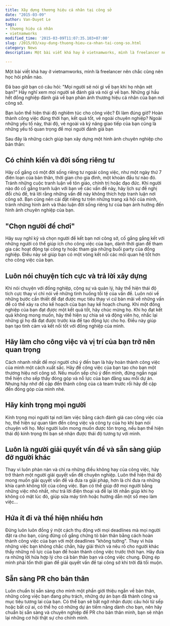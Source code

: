 ```yaml
---
title: Xây dựng thương hiệu cá nhân tại công sở
date: "2015-03-09"
author: Van-Duyet Le
tags:
- thương hiệu cá nhân
- vietnamworks
modified_time: '2015-03-09T11:07:35.103+07:00'
slug: /2015/03/xay-dung-thuong-hieu-ca-nhan-tai-cong-so.html
category: News
description: Một bài viết khá hay ở vietnamworks, mình là freelancer nên chắc cũng nên học hỏi phần nào.

---
```


Một bài viết khá hay ở vietnamworks, mình là freelancer nên chắc cũng nên học hỏi phần nào.

Đã bao giờ bạn có câu hỏi: "Mọi người sẽ nói gì về bạn khi họ nhận xét bạn?" Hãy nghĩ xem mọi người sẽ đánh giá và nói gì về bạn. Những gì hầu hết đồng nghiệp đánh giá về bạn phản ánh thương hiệu cá nhân của bạn nơi công sở.

Bạn luôn thể hiện thái độ nghiêm túc cho công việc? Đi làm đúng giờ? Hoàn thành công việc đúng thời hạn, kết quả tốt, vẻ ngoài chuyên nghiệp? Ngoài những yếu tố này, thái độ, vẻ ngoài và kỹ năng giao tiếp của bạn cũng là những yếu tố quan trọng để mọi người đánh giá bạn

Sau đây là những cách giúp bạn xây dựng một hình ảnh chuyên nghiệp cho bản thân:

## Có chính kiến và đời sống riêng tư

Hãy cố gắng có một đời sống riêng tư ngoài công việc, như một ngày thứ 7 điên loạn của bản thân, thời gian cho gia đình, một khoản đầu tư nào đó. Tránh những cuộc tranh luận về tôn giáo, chính trị hoặc đạo đức. Khi người nào đó cố gắng tranh luận với bạn về các vấn đề này, hãy lịch sự đề nghị đổi chủ đề, trả lời rằng những vấn đề này không thích hợp tranh luận nơi công sở. Bạn cũng nên cài đặt riêng tư trên những trang xã hội của mình, tránh những hình ảnh và thảo luận đời sống riêng tư của bạn ảnh hưởng đến hình ảnh chuyên nghiệp của bạn.

## "Chọn người để chơi"

Hãy suy nghĩ kỹ và chọn người để kết bạn nơi công sở, cố gắng gắng kết với những người có thể giúp ích cho công việc của bạn, dành thời gian để tham gia các hoạt động tại công ty hoặc tham gia những buổi party của đồng nghiệp. Điều này sẽ giúp bạn có một vòng kết nối các mối quan hệ tốt hơn cho công việc của bạn.

## Luôn nói chuyện tích cực và trả lời xây dựng

Khi nói chuyện với đồng nghiệp, cộng sự và quản lý, hãy thể hiện thái độ tích cực thay vì chỉ nói về những tình huống tồi tệ của vấn đề. Luôn nói về những bước cần thiết để đạt được mục tiêu thay vì cứ bàn mãi về những vấn đề có thể xảy ra cho kế hoạch của bạn hay kế hoạch chung. Khi một đồng nghiệp của bạn đạt được một kết quả tốt, hãy chúc mừng họ. Khi họ đạt kết quả không mong muốn, hãy thể hiện sự chia sẻ và động viên họ, nhắc lại những gì họ đã đạt được trước kia để tạo động lực cho họ. Điều này giúp bạn tạo tình cảm và kết nối tốt với đồng nghiệp của mình.

## Hãy làm cho công việc và vị trí của bạn trở nên quan trọng

Cách nhanh nhất để mọi người chú ý đến bạn là hãy hoàn thành công việc của mình một cách xuất sắc. Hãy để công việc của bạn tạo cho bạn một thương hiệu nơi công sở. Nếu muốn sếp chú ý đến mình, đừng ngần ngại thể hiện cho sếp thấy đóng góp và nỗ lực của bạn đằng sau mỗi dự án. Nhưng hãy nhớ đề cập đến thành công của cả team trước rồi hãy đề cập đến đóng góp của mình nhé.

## Hãy kính trọng mọi người

Kính trọng mọi người tại nơi làm việc bằng cách đánh giá cao công việc của họ, thể hiện sự quan tâm đến công việc và công ty của họ khi bạn nói chuyện với họ. Mọi người luôn mong muốn được tôn trọng, nếu bạn thể hiện thái độ kính trọng thì bạn sẽ nhận được thái độ tương tự với mình.

## Luôn là người giải quyết vấn đề và sẵn sàng giúp đỡ người khác

Thay vì luôn phàn nàn và chỉ ra những điều không hay của công việc, hãy trở thành một người giải quyết vấn đề chuyên nghiệp. Luôn thể hiện thái độ mong muốn giải quyết vấn đề và đưa ra giải pháp, hơn là chỉ đưa ra những khía cạnh không tốt của công việc. Bạn có thể giúp đỡ mọi người bằng những việc nhỏ nhất, như trả lời điện thoại và để lại lời nhắn giúp khi họ không có mặt lúc đó, giúp sửa máy tính hoặc hướng dẫn một số mẹo làm việc…

## Hứa ít đi và thể hiện nhiều hơn

Đừng luôn luôn đồng ý một cách thụ động với mọi deadlines mà mọi người đặt ra cho bạn, cũng đừng cố gắng chứng tỏ bản thân bằng cách hoàn thành công việc của bạn với một deadlines "không tưởng". Thay vì hứa những việc bạn không chắc chắn, hãy giải thích và nêu rõ cho người khác thấy những nỗ lực của bạn để hoàn thành công việc trước thời hạn. Hãy đưa ra những lời hứa hợp lý cho cả bản thân bạn và công việc chung. Đừng ép mình phải tốn thời gian để giải quyết vấn đề tại công sở khi trời đã tối muộn.

## Sẵn sàng PR cho bản thân

Luôn chuẩn bị sẵn sàng cho mình một phần giới thiệu ngắn về bản thân, những công việc bạn đang phụ trách, những dự án bạn đã thành công và mục tiêu tương lai của bạn. Có thể bạn sẽ bất ngờ nhận được câu hỏi từ sếp hoặc bất cứ ai, có thể họ có những dự án tiềm năng dành cho bạn, nên hãy chuẩn bị sẵn sàng và chuyên nghiệp để PR cho bản thân mình, bạn sẽ nhận lại những cơ hội thật sự cho chính mình.
